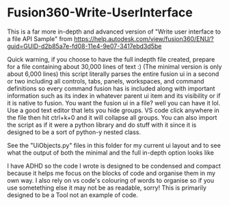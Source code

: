 # Fusion360-Write-UserInterface
This is a far more in-depth and advanced version of "Write user interface to a file API Sample" from https://help.autodesk.com/view/fusion360/ENU/?guid=GUID-d2b85a7e-fd08-11e4-9e07-3417ebd3d5be

Quick warning, if you choose to have the full indepth file created, prepare for a file containing about 30,000 lines of text :) (The minimal version is only about 6,000 lines) this script literally parses the entire fusion ui in a second or two including all controls, tabs, panels, workspaces, and command definitions so every command fusion has is included along with important information such as its index in whatever parent ui item and its visibility or if it is native to fusion. You want the fusion ui in a file? well you can have it lol. Use a good text editor that lets you hide groups. VS code click anywhere in the file then hit ctrl+k+0 and it will collapse all groups. You can also import the script as if it were a python library and do stuff with it since it is designed to be a sort of python-y nested class.

See the "UiObjects.py" files in this folder for my current ui layout and to see what the output of both the minimal and the full in-depth option looks like

I have ADHD so the code I wrote is designed to be condensed and compact because it helps me focus on the blocks of code and organise them in my own way. I also rely on vs code's colouring of words to organise so if you use sometething else it may not be as readable, sorry! This is primarily designed to be a Tool not an example of code.
